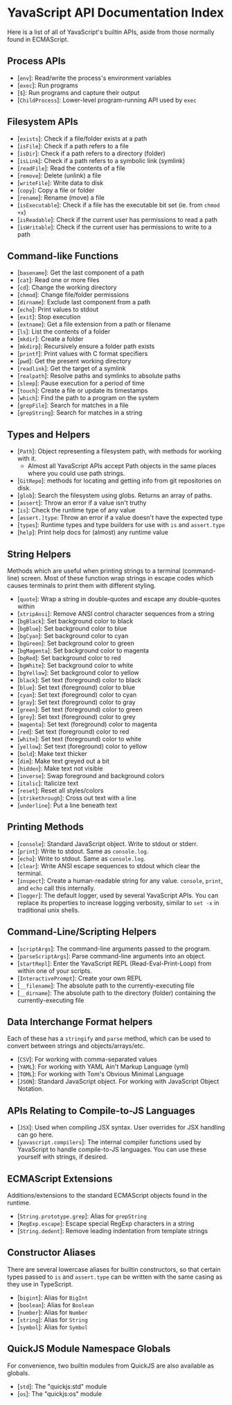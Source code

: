 # YavaScript API Documentation Index

Here is a list of all of YavaScript's builtin APIs, aside from those normally found in ECMAScript.

## Process APIs

- [`env`]: Read/write the process's environment variables
- [`exec`]: Run programs
- [`$`]: Run programs and capture their output
- [`ChildProcess`]: Lower-level program-running API used by `exec`

## Filesystem APIs

- [`exists`]: Check if a file/folder exists at a path
- [`isFile`]: Check if a path refers to a file
- [`isDir`]: Check if a path refers to a directory (folder)
- [`isLink`]: Check if a path refers to a symbolic link (symlink)
- [`readFile`]: Read the contents of a file
- [`remove`]: Delete (unlink) a file
- [`writeFile`]: Write data to disk
- [`copy`]: Copy a file or folder
- [`rename`]: Rename (move) a file
- [`isExecutable`]: Check if a file has the executable bit set (ie. from `chmod +x`)
- [`isReadable`]: Check if the current user has permissions to read a path
- [`isWritable`]: Check if the current user has permissions to write to a path

## Command-like Functions

- [`basename`]: Get the last component of a path
- [`cat`]: Read one or more files
- [`cd`]: Change the working directory
- [`chmod`]: Change file/folder permissions
- [`dirname`]: Exclude last component from a path
- [`echo`]: Print values to stdout
- [`exit`]: Stop execution
- [`extname`]: Get a file extension from a path or filename
- [`ls`]: List the contents of a folder
- [`mkdir`]: Create a folder
- [`mkdirp`]: Recursively ensure a folder path exists
- [`printf`]: Print values with C format specifiers
- [`pwd`]: Get the present working directory
- [`readlink`]: Get the target of a symlink
- [`realpath`]: Resolve paths and symlinks to absolute paths
- [`sleep`]: Pause execution for a period of time
- [`touch`]: Create a file or update its timestamps
- [`which`]: Find the path to a program on the system
- [`grepFile`]: Search for matches in a file
- [`grepString`]: Search for matches in a string

## Types and Helpers

- [`Path`]: Object representing a filesystem path, with methods for working with it.
  - Almost all YavaScript APIs accept Path objects in the same places where you could use path strings.
- [`GitRepo`]: methods for locating and getting info from git repositories on disk.
- [`glob`]: Search the filesystem using globs. Returns an array of paths.
- [`assert`]: Throw an error if a value isn't truthy
- [`is`]: Check the runtime type of any value
- [`assert.]type`: Throw an error if a value doesn't have the expected type
- [`types`]: Runtime types and type builders for use with `is` and `assert.type`
- [`help`]: Print help docs for (almost) any runtime value

## String Helpers

Methods which are useful when printing strings to a terminal (command-line) screen. Most of these function wrap strings in escape codes which causes terminals to print them with different styling.

- [`quote`]: Wrap a string in double-quotes and escape any double-quotes within
- [`stripAnsi`]: Remove ANSI control character sequences from a string
- [`bgBlack`]: Set background color to black
- [`bgBlue`]: Set background color to blue
- [`bgCyan`]: Set background color to cyan
- [`bgGreen`]: Set background color to green
- [`bgMagenta`]: Set background color to magenta
- [`bgRed`]: Set background color to red
- [`bgWhite`]: Set background color to white
- [`bgYellow`]: Set background color to yellow
- [`black`]: Set text (foreground) color to black
- [`blue`]: Set text (foreground) color to blue
- [`cyan`]: Set text (foreground) color to cyan
- [`gray`]: Set text (foreground) color to gray
- [`green`]: Set text (foreground) color to green
- [`grey`]: Set text (foreground) color to grey
- [`magenta`]: Set text (foreground) color to magenta
- [`red`]: Set text (foreground) color to red
- [`white`]: Set text (foreground) color to white
- [`yellow`]: Set text (foreground) color to yellow
- [`bold`]: Make text thicker
- [`dim`]: Make text greyed out a bit
- [`hidden`]: Make text not visible
- [`inverse`]: Swap foreground and background colors
- [`italic`]: Italicize text
- [`reset`]: Reset all styles/colors
- [`strikethrough`]: Cross out text with a line
- [`underline`]: Put a line beneath text

## Printing Methods

- [`console`]: Standard JavaScript object. Write to stdout or stderr.
- [`print`]: Write to stdout. Same as `console.log`.
- [`echo`]: Write to stdout. Same as `console.log`.
- [`clear`]: Write ANSI escape sequences to stdout which clear the terminal.
- [`inspect`]: Create a human-readable string for any value. `console`, `print`, and `echo` call this internally.
- [`logger`]: The default logger, used by several YavaScript APIs. You can replace its properties to increase logging verbosity, similar to `set -x` in traditional unix shells.

## Command-Line/Scripting Helpers

- [`scriptArgs`]: The command-line arguments passed to the program.
- [`parseScriptArgs`]: Parse command-line arguments into an object.
- [`startRepl`]: Enter the YavaScript REPL (Read-Eval-Print-Loop) from within one of your scripts.
- [`InteractivePrompt`]: Create your own REPL
- [`__filename`]: The absolute path to the currently-executing file
- [`__dirname`]: The absolute path to the directory (folder) containing the currently-executing file

## Data Interchange Format helpers

Each of these has a `stringify` and `parse` method, which can be used to convert between strings and objects/arrays/etc.

- [`CSV`]: For working with comma-separated values
- [`YAML`]: For working with YAML Ain't Markup Language (yml)
- [`TOML`]: For working with Tom's Obvious Minimal Language
- [`JSON`]: Standard JavaScript object. For working with JavaScript Object Notation.

## APIs Relating to Compile-to-JS Languages

- [`JSX`]: Used when compiling JSX syntax. User overrides for JSX handling can go here.
- [`yavascript.compilers`]: The internal compiler functions used by YavaScript to handle compile-to-JS languages. You can use these yourself with strings, if desired.

## ECMAScript Extensions

Additions/extensions to the standard ECMAScript objects found in the runtime.

- [`String.prototype.grep`]: Alias for `grepString`
- [`RegExp.escape`]: Escape special RegExp characters in a string
- [`String.dedent`]: Remove leading indentation from template strings

## Constructor Aliases

There are several lowercase aliases for builtin constructors, so that certain types passed to `is` and `assert.type` can be written with the same casing as they use in TypeScript.

- [`bigint`]: Alias for `BigInt`
- [`boolean`]: Alias for `Boolean`
- [`number`]: Alias for `Number`
- [`string`]: Alias for `String`
- [`symbol`]: Alias for `Symbol`

## QuickJS Module Namespace Globals

For convenience, two builtin modules from QuickJS are also available as globals.

- [`std`]: The "quickjs:std" module
- [`os`]: The "quickjs:os" module
